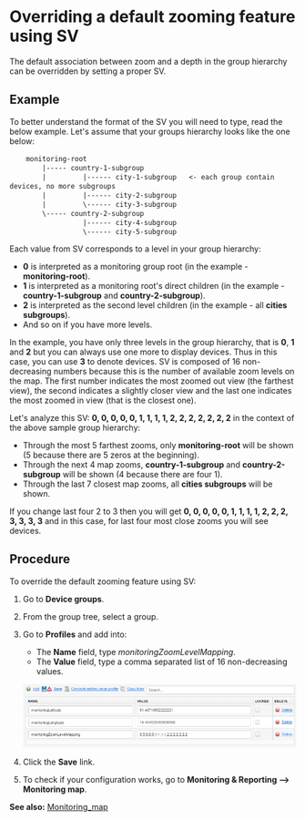 # Overriding a default zooming feature using SV

The default association between zoom and a depth in the group hierarchy can be overridden by setting a proper SV.

## Example

To better understand the format of the SV you will need to type, read the below example.
Let's assume that your groups hierarchy looks like the one below:

```
    monitoring-root
        |----- country-1-subgroup
        |         |------ city-1-subgroup   <- each group contain devices, no more subgroups
        |         |------ city-2-subgroup
        |         \------ city-3-subgroup
        \----- country-2-subgroup
                  |------ city-4-subgroup
                  \------ city-5-subgroup
```

Each value from SV corresponds to a level in your group hierarchy:

 * **0** is interpreted as a monitoring group root (in the example - **monitoring-root**).
 * **1** is interpreted as a monitoring root's direct children (in the example - **country-1-subgroup** and **country-2-subgroup**).
 * **2** is interpreted as the second level children (in the example - all **cities subgroups**).
 * And so on if you have more levels.

In the example, you have only three levels in the group hierarchy, that is **0**, **1** and **2** but you can always use one more to display devices. Thus in this case, you can use **3** to denote devices.
SV is composed of 16 non-decreasing numbers because this is the number of available zoom levels on the map. The first number indicates the most zoomed out view (the farthest view), the second indicates a slightly closer view and the last one indicates the most zoomed in view (that is the closest one).

Let's analyze this SV: **0, 0, 0, 0, 0, 1, 1, 1, 1, 2, 2, 2, 2, 2, 2, 2** in the context of the above sample group hierarchy:

 * Through the most 5 farthest zooms, only **monitoring-root** will be shown (5 because there are 5 zeros at the beginning).
 * Through the next 4 map zooms, **country-1-subgroup** and **country-2-subgroup** will be shown (4 because there are four 1).
 * Through the last 7 closest map zooms, all **cities subgroups** will be shown.

If you change last four 2 to 3 then you will get **0, 0, 0, 0, 0, 1, 1, 1, 1, 2, 2, 2, 3, 3, 3, 3** and in this case, for last four most close zooms you will see devices.

## Procedure

To override the default zooming feature using SV:

1. Go to **Device groups**.
2. From the group tree, select a group.
3. Go to **Profiles** and add into:

    * The **Name** field, type *monitoringZoomLevelMapping*.
    * The **Value** field, type a comma separated list of 16 non-decreasing values.

    ![Zooming the map using SV](images/Zooming_using_SV.png "Zooming the map using SV")

4. Click the **Save** link.
5. To check if your configuration works, go to **Monitoring & Reporting —> Monitoring map**.

**See also:** [Monitoring_map](Monitoring_map.html)
